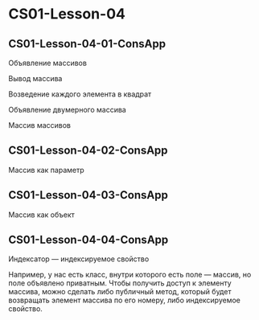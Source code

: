 # CS01-Lesson-04

## CS01-Lesson-04-01-ConsApp

Объявление массивов

Вывод массива

Возведение каждого элемента в квадрат

Объявление двумерного массива

Массив массивов

## CS01-Lesson-04-02-ConsApp

Массив как параметр

## CS01-Lesson-04-03-ConsApp

Массив как объект

## CS01-Lesson-04-04-ConsApp

Индексатор — индексируемое свойство

Например, у нас есть класс, внутри которого есть поле — массив, но поле объявлено приватным.
Чтобы получить доступ к элементу массива, можно сделать либо публичный метод, который будет
возвращать элемент массива по его номеру, либо индексируемое свойство.